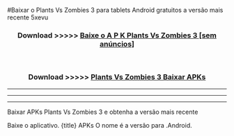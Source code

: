 #Baixar o Plants Vs Zombies 3   para tablets Android gratuitos a versão mais recente 5xevu


<div align="center">
<h3>Download >>>>> <a href="https://pt-web.web.app/?pt= Plants Vs Zombies 3 ">Baixe o A P K Plants Vs Zombies 3  [sem anúncios]</a></h3><br>

<h3>Download >>>>> <a href="https://pt-web.web.app/?pt= Plants Vs Zombies 3 ">Plants Vs Zombies 3  Baixar APKs</a></h3>
</div>

----------------------------------------------------------

----------------------------------------------------------

----------------------------------------------------------

Baixar APKs Plants Vs Zombies 3  e obtenha a versão mais recente

Baixe o aplicativo. {title} APKs O nome é a versão para .Android.


